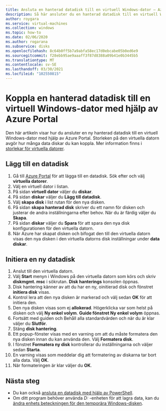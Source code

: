 ```yaml
---
title: Ansluta en hanterad datadisk till en virtuell Windows-dator – Azure
description: Så här ansluter du en hanterad datadisk till en virtuell Windows-dator med hjälp av Azure Portal.
author: roygara
ms.service: virtual-machines
ms.collection: windows
ms.topic: how-to
ms.date: 02/06/2020
ms.author: rogarana
ms.subservice: disks
ms.openlocfilehash: 8c64b0ff5b7a9abfa58ec17d0ebcabe05b0ed6e9
ms.sourcegitcommit: f28ebb95ae9aaaff3f87d8388a09b41e0b3445b5
ms.translationtype: MT
ms.contentlocale: sv-SE
ms.lasthandoff: 03/30/2021
ms.locfileid: "102550815"
---
```

# <a name="attach-a-managed-data-disk-to-a-windows-vm-by-using-the-azure-portal"></a>Koppla en hanterad datadisk till en virtuell Windows-dator med hjälp av Azure Portal

Den här artikeln visar hur du ansluter en ny hanterad datadisk till en virtuell Windows-dator med hjälp av Azure Portal. Storleken på den virtuella datorn avgör hur många data diskar du kan koppla. Mer information finns i [storlekar för virtuella datorer](../sizes.md).


## <a name="add-a-data-disk"></a>Lägg till en datadisk

1. Gå till [Azure Portal](https://portal.azure.com) för att lägga till en datadisk. Sök efter och välj **virtuella datorer**.
2. Välj en virtuell dator i listan.
3. På sidan **virtuell dator** väljer du **diskar**.
4. På sidan **diskar** väljer du **Lägg till datadisk**.
5. Välj **skapa disk** i list rutan för den nya disken.
6. På sidan **skapa hanterad disk** skriver du ett namn för disken och justerar de andra inställningarna efter behov. När du är färdig väljer du **Skapa**.
7. På sidan **diskar** väljer du **Spara** för att spara den nya disk konfigurationen för den virtuella datorn.
8. När Azure har skapat disken och bifogat den till den virtuella datorn visas den nya disken i den virtuella datorns disk inställningar under **data diskar**.


## <a name="initialize-a-new-data-disk"></a>Initiera en ny datadisk

1. Anslut till den virtuella datorn.
1. Välj **Start** menyn i Windows på den virtuella datorn som körs och skriv **diskmgmt. msc** i sökrutan. **Disk hanterings** konsolen öppnas.
2. Disk hantering känner av att du har en ny, oinitierad disk och fönstret **initiera disk** visas.
3. Kontrol lera att den nya disken är markerad och välj sedan **OK** för att initiera den.
4. Den nya disken visas som ej **allokerad**. Högerklicka var som helst på disken och välj **Ny enkel volym**. **Guide fönstret Ny enkel volym** öppnas.
5. Fortsätt med guiden och Behåll alla standardvärden och när du är klar väljer du **Slutför**.
6. Stäng **disk hantering**.
7. Ett popup-fönster visas med en varning om att du måste formatera den nya disken innan du kan använda den. Välj **Formatera disk**.
8. I fönstret **Formatera ny disk** kontrollerar du inställningarna och väljer sedan **Starta**.
9. En varning visas som meddelar dig att formatering av diskarna tar bort alla data. Välj **OK**.
10. När formateringen är klar väljer du **OK**.

## <a name="next-steps"></a>Nästa steg

- Du kan också [ansluta en datadisk med hjälp av PowerShell](attach-disk-ps.md).
- Om ditt program behöver använda *D:* -enheten för att lagra data, kan du [ändra enhets beteckningen för den temporära Windows-disken](change-drive-letter.md).